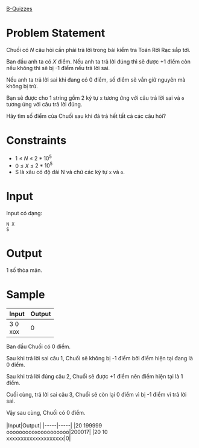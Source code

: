 [B-Quizzes](https://atcoder.jp/contests/abc184/tasks/abc184_b)
# Problem Statement
Chuối có $N$ câu hỏi cần phải trả lời trong bài kiểm tra Toán Rời Rạc sắp tới. 

Ban đầu anh ta có $X$ điểm. Nếu anh ta trả lời đúng thì sẽ được +1 điểm còn nếu không thì sẽ bị -1 điểm nếu trả lời sai.

Nếu anh ta trả lời sai khi đang có 0 điểm, số điểm sẽ vẫn giữ nguyên mà không bị trừ.

Bạn sẽ được cho 1 string gồm 2 ký tự `x` tương ứng với câu trả lời sai và `o` tương ứng với câu trả lời đúng. 

Hãy tìm số điểm của Chuối sau khi đã trả hết tất cả các câu hỏi?

# Constraints
* 1 ≤ $N$ ≤ $2 * 10^{5}$
* 0 ≤ $X$ ≤ $2 * 10^{5}$
* S là xâu có độ dài N và chứ các ký tự `x` và `o`.
  
# Input
Input có dạng:
```
N X
S
```
# Output
1 số thỏa mãn.

# Sample
|Input|Output|
|-----|-----|
|3 0<br/>xox|0|

Ban đầu Chuối có 0 điểm. 

Sau khi trả lời sai câu 1, Chuối sẽ không bị -1 điểm bởi điểm hiện tại đang là 0 điểm.

Sau khi trả lời đúng câu 2, Chuối sẽ được +1 điểm nên điểm hiện tại là 1 điểm.

Cuối cùng, trả lời sai câu 3, Chuối sẽ còn lại 0 điểm vì bị -1 điểm vì trả lời sai.

Vậy sau cùng, Chuối có 0 điểm.
<br>
<br>
|Input|Output|
|-----|-----|
|20 199999<br/>oooooooooxoooooooooo|200017|
|20 10<br/>xxxxxxxxxxxxxxxxxxxx|0|
